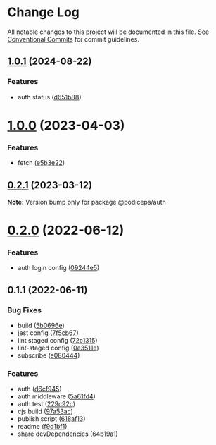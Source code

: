 # Change Log

All notable changes to this project will be documented in this file.
See [Conventional Commits](https://conventionalcommits.org) for commit guidelines.

## [1.0.1](https://github.com/fratercula/podiceps/compare/@podiceps/auth@1.0.0...@podiceps/auth@1.0.1) (2024-08-22)


### Features

* auth status ([d651b88](https://github.com/fratercula/podiceps/commit/d651b88144c1996919b8f673f6a61555249f7b87))





# [1.0.0](https://github.com/fratercula/podiceps/compare/@podiceps/auth@0.2.1...@podiceps/auth@1.0.0) (2023-04-03)


### Features

* fetch ([e5b3e22](https://github.com/fratercula/podiceps/commit/e5b3e22f6e74f79708a4691adceb3ff5f6071b0b))





## [0.2.1](https://github.com/fratercula/podiceps/compare/@podiceps/auth@0.2.0...@podiceps/auth@0.2.1) (2023-03-12)

**Note:** Version bump only for package @podiceps/auth





# [0.2.0](https://github.com/fratercula/podiceps/compare/@podiceps/auth@0.1.1...@podiceps/auth@0.2.0) (2022-06-12)


### Features

* auth login config ([09244e5](https://github.com/fratercula/podiceps/commit/09244e5b2047635e6d2ad5fd78fd753f55d76f03))





## 0.1.1 (2022-06-11)


### Bug Fixes

* build ([5b0696e](https://github.com/fratercula/podiceps/commit/5b0696e6e43e5cf5af2c696c0a933c4d61afc9fe))
* jest config ([7f5cb67](https://github.com/fratercula/podiceps/commit/7f5cb672fd3d6d0b57b467b6027e16900f61691b))
* lint staged config ([72c1315](https://github.com/fratercula/podiceps/commit/72c1315c4b24af5462f23797f469166ce02a0300))
* lint-staged config ([0e3511e](https://github.com/fratercula/podiceps/commit/0e3511e9a8adbe899b44114304bddefa40f6d81c))
* subscribe ([e080444](https://github.com/fratercula/podiceps/commit/e080444cc10a7e5ad5f426ec9365a75e07542f02))


### Features

* auth ([d6cf945](https://github.com/fratercula/podiceps/commit/d6cf9450fb14069ad9e5b9cde21200c4e20a1daa))
* auth middleware ([5a61fd4](https://github.com/fratercula/podiceps/commit/5a61fd42ff5be4785db871304f6b429364c8ba5e))
* auth test ([229c92c](https://github.com/fratercula/podiceps/commit/229c92c7ff9e6d0fdfd012c11fb4b60d3cf034a7))
* cjs build ([97a53ac](https://github.com/fratercula/podiceps/commit/97a53ac83c92a8e4781c3fc57fb9631ce4053fe9))
* publish script ([618af13](https://github.com/fratercula/podiceps/commit/618af13d5db0611e9c0918ac29245979f3af831c))
* readme ([f9d1bf1](https://github.com/fratercula/podiceps/commit/f9d1bf11c04cbc05dbfe18f1389888eb3989d0f9))
* share devDependencies ([64b19a1](https://github.com/fratercula/podiceps/commit/64b19a12352db76a25156ed8ea687f90db01475a))
